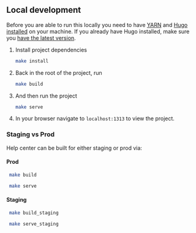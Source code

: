 ## Local development

Before you are able to run this locally you need to have [YARN](https://yarnpkg.com/lang/en/docs/install/) and [Hugo installed](https://gohugo.io/getting-started/installing/) on your machine. If you already have Hugo installed, make sure you [have the latest version](https://gohugo.io/getting-started/installing/#upgrade-hugo).

1. Install project dependencies
   ```bash
   make install
   ```

1. Back in the root of the project, run
   ```bash
   make build
   ```

1. And then run the project
   ```bash
   make serve
   ```

1. In your browser navigate to `localhost:1313` to view the project.

### Staging vs Prod

Help center can be built for either staging or prod via:

#### Prod
```bash
 make build
```

```bash
 make serve
```

#### Staging
```bash
 make build_staging
```

```bash
 make serve_staging
```

